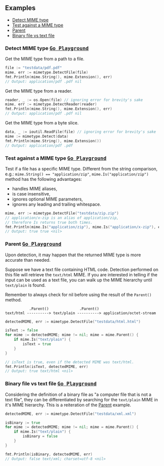 ## Examples
 - [Detect MIME type](#detect-mime-type-go-playground)
 - [Test against a MIME type](#test-against-a-mime-type-go-playground)
 - [Parent](#parent-go-playground)
 - [Binary file vs text file](#binary-file-vs-text-file-go-playground)

### Detect MIME type [<kbd>Go Playground</kbd>](https://play.golang.org/p/Ti34KSv7HuR)
Get the MIME type from a path to a file.
```go
file := "testdata/pdf.pdf"
mime, err := mimetype.DetectFile(file)
fmt.Println(mime.String(), mime.Extension(), err)
// Output: application/pdf .pdf nil
```
Get the MIME type from a reader.
```go
reader, _ := os.Open(file) // ignoring error for brevity's sake
mime, err := mimetype.DetectReader(reader)
fmt.Println(mime.String(), mime.Extension(), err)
// Output: application/pdf .pdf nil
```

Get the MIME type from a byte slice.
```go
data, _ := ioutil.ReadFile(file) // ignoring error for brevity's sake
mime := mimetype.Detect(data)
fmt.Println(mime.String(), mime.Extension())
// Output: application/pdf .pdf
```

### Test against a MIME type [<kbd>Go Playground</kbd>](https://play.golang.org/p/luAl501AK1q)
Test if a file has a specific MIME type. Different from the string comparison,
e.g.: `mime.String() == "application/zip"`, `mime.Is("application/zip")` method
has the following advantages:
 - handles MIME aliases,
 - is case insensitive,
 - ignores optional MIME parameters,
 - ignores any leading and trailing whitespace.
```go
mime, err := mimetype.DetectFile("testdata/zip.zip")
// application/x-zip is an alias of application/zip,
// therefore Is returns true both times.
fmt.Println(mime.Is("application/zip"), mime.Is("application/x-zip"), err)
// Output: true true <nil>
```

### Parent [<kbd>Go Playground</kbd>](https://play.golang.org/p/F-HBv_Z1Bfj)
Upon detection, it may happen that the returned MIME type is more accurate than
needed.

Suppose we have a text file containing HTML code. Detection performed on this
file will retrieve the `text/html` MIME. If you are interested in telling if
the input can be used as a text file, you can walk up the MIME hierarchy until
`text/plain` is found.

Remember to always check for nil before using the result of the `Parent()` method.
```
           .Parent()              .Parent()
text/html ----------> text/plain ----------> application/octet-stream
```
```go
detectedMIME, err := mimetype.DetectFile("testdata/html.html")

isText := false
for mime := detectedMIME; mime != nil; mime = mime.Parent() {
    if mime.Is("text/plain") {
        isText = true
    }
}

// isText is true, even if the detected MIME was text/html.
fmt.Println(isText, detectedMIME, err)
// Output: true text/html <nil>
```

### Binary file vs text file [<kbd>Go Playground</kbd>](https://play.golang.org/p/CHEFnkn5LQp)
Considering the definition of a binary file as "a computer file that is not
a text file", they can be differentiated by searching for the `text/plain` MIME
in it's MIME hierarchy. This is a reiteration of the [Parent](#parent) example.
```go
detectedMIME, err := mimetype.DetectFile("testdata/xml.xml")

isBinary := true
for mime := detectedMIME; mime != nil; mime = mime.Parent() {
    if mime.Is("text/plain") {
        isBinary = false
    }
}

fmt.Println(isBinary, detectedMIME, err)
// Output: false text/xml; charset=utf-8 <nil>
```
